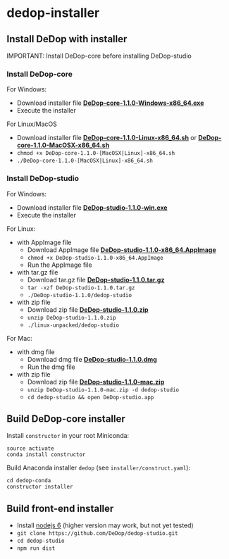 # dedop-installer

## Install DeDop with installer

IMPORTANT: Install DeDop-core before installing DeDop-studio

### Install DeDop-core

For Windows:
* Download installer file [**DeDop-core-1.1.0-Windows-x86_64.exe**](https://github.com/DeDop/dedop-core/releases/download/v1.1.0/DeDop-core-1.1.0-Windows-x86_64.exe)
* Execute the installer

For Linux/MacOS
* Download installer file [**DeDop-core-1.1.0-Linux-x86_64.sh**](https://github.com/DeDop/dedop-core/releases/download/v1.1.0/DeDop-core-1.1.0-Linux-x86_64.sh) or [**DeDop-core-1.1.0-MacOSX-x86_64.sh**](https://github.com/DeDop/dedop-core/releases/download/v1.1.0/DeDop-core-1.1.0-MacOSX-x86_64.sh)
* `chmod +x DeDop-core-1.1.0-[MacOSX|Linux]-x86_64.sh`
* `./DeDop-core-1.1.0-[MacOSX|Linux]-x86_64.sh`

### Install DeDop-studio

For Windows:
* Download installer file [**DeDop-studio-1.1.0-win.exe**](https://github.com/DeDop/dedop-studio/releases/download/v1.1.0/DeDop-studio-1.1.0-win.exe)
* Execute the installer

For Linux:
* with AppImage file
  * Download AppImage file [**DeDop-studio-1.1.0-x86_64.AppImage**](https://github.com/DeDop/dedop-studio/releases/download/v1.1.0/DeDop-studio-1.1.0-x86_64.AppImage)
  * `chmod +x DeDop-studio-1.1.0-x86_64.AppImage`
  * Run the AppImage file
* with tar.gz file
  * Download tar.gz file [**DeDop-studio-1.1.0.tar.gz**](https://github.com/DeDop/dedop-studio/releases/download/v1.1.0/DeDop-studio-1.1.0.tar.gz)
  * `tar -xzf DeDop-studio-1.1.0.tar.gz`
  * `./DeDop-studio-1.1.0/dedop-studio`
* with zip file
  * Download zip file [**DeDop-studio-1.1.0.zip**](https://github.com/DeDop/dedop-studio/releases/download/v1.1.0/DeDop-studio-1.1.0.zip)
  * `unzip DeDop-studio-1.1.0.zip`
  * `./linux-unpacked/dedop-studio`

For Mac:
* with dmg file
  * Download dmg file [**DeDop-studio-1.1.0.dmg**](https://github.com/DeDop/dedop-studio/releases/download/v1.1.0/DeDop-studio-1.1.0.dmg)
  * Run the dmg file
* with zip file
  * Download zip file [**DeDop-studio-1.1.0-mac.zip**](https://github.com/DeDop/dedop-studio/releases/download/v1.1.0/DeDop-studio-1.1.0-mac.zip)
  * `unzip DeDop-studio-1.1.0-mac.zip -d dedop-studio`
  * `cd dedop-studio && open DeDop-studio.app`

## Build DeDop-core installer

Install `constructor` in your root Miniconda:

    source activate
    conda install constructor


Build Anaconda installer `dedop` (see `installer/construct.yaml`):

    cd dedop-conda
    constructor installer
    
## Build front-end installer

* Install [nodejs 6](https://nodejs.org/en/download/) (higher version may work, but not yet tested)
* `git clone https://github.com/DeDop/dedop-studio.git`
* `cd dedop-studio`
* `npm run dist`

